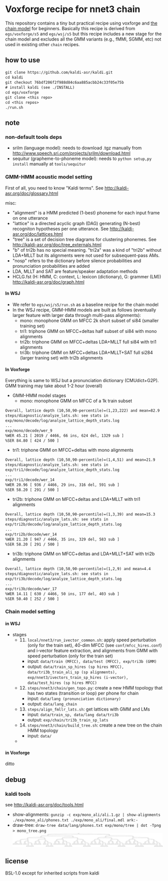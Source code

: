# Voxforge recipe for nnet3 chain

This repository contains a tiny but practical recipe using voxforge and [the chain model](http://kaldi-asr.org/doc/chain.html) for beginners. Basically this recipe is derived from `egs/voxforge/s5` and `egs/wsj/s5` but this recipe includes a new stage for the chain model and excludes all the GMM variants (e.g., fMMI, SGMM, etc) not used in existing other `chain` recipes.


## how to use

```
git clone https://github.com/kaldi-asr/kaldi.git
cd kaldi
git checkout 76bdf206f2f988d84c6aa885acbb24c33f05e75b
# install kaldi (see ./INSTALL)
cd egs/voxforge
git clone <this repo>
cd <this repos>
./run.sh
```

## note

### non-default tools deps

- srilm (language model): needs to download .tgz manually from http://www.speech.sri.com/projects/srilm/download.html
- sequitur (grapheme-to-phoneme model): needs to `python setup,py install` manually at `tools/sequitur`

### GMM-HMM acoustic model setting 

First of all, you need to know "Kaldi terms". See http://kaldi-asr.org/doc/glossary.html

misc:
- "alignment" is a HMM predicted (1-best) phoneme for each input frame on one utterance
- "lattice" is a directed acyclic graph (DAG) generating (N-best) recogniton hypotheses per one utterance. See http://kaldi-asr.org/doc/lattices.html
- "tree" is a set of decision tree diagrams for clustering phonemes. See http://kaldi-asr.org/doc/tree_externals.html
- "b" of tri2b has no special meaning. "tri2a" was a kind of "tri2b" without LDA+MLLT but its alignments were not used for subsequent-pass AMs.
- "nosp" refers to the dictionary before silence probabilities and pronunciation probabilities are added
- LDA, MLLT and SAT are feature/speaker adaptation methods
- HCLG.fst (H: HMM, C: context, L: lexicon (dictionary), G: grammer (LM)) http://kaldi-asr.org/doc/graph.html


#### In WSJ

- We refer to `egs/wsj/s5/run.sh` as a baseline recipe for the chain model
- In the WSJ recipe, GMM-HMM models are built as follows (eventually larger feature with larger data through multi-pass alignments):
  - mono: monophone GMM on MFCC 2k short subset of si84 (smaller training set)
  - tri1: triphone GMM on MFCC+deltas half subset of si84 with mono alignments
  - tri2b: triphone GMM on MFCC+deltas LDA+MLLT full si84 with tri1 alignments
  - tri3b: triphone GMM on MFCC+deltas LDA+MLLT+SAT full si284 (larger traning set) with tri2b alignments

#### In Voxforge

Everything is same to WSJ but a pronunciation dictionary (CMUdict+G2P). GMM training may take about 1-2 hour (overall)

- GMM-HMM model stages
  - mono: monophone GMM on MFCC of a 1k train subset
```
Overall, lattice depth (10,50,90-percentile)=(1,23,222) and mean=82.9
steps/diagnostic/analyze_lats.sh: see stats in exp/mono/decode/log/analyze_lattice_depth_stats.log
...
exp/mono/decode/wer_9
%WER 45.21 [ 2019 / 4466, 66 ins, 624 del, 1329 sub ]
%SER 84.80 [ 424 / 500 ]
```
  - tri1: triphone GMM on MFCC+deltas with mono alignments
```
Overall, lattice depth (10,50,90-percentile)=(1,4,51) and mean=21.9
steps/diagnostic/analyze_lats.sh: see stats in exp/tri1/decode/log/analyze_lattice_depth_stats.log
...
exp/tri1/decode/wer_14
%WER 20.96 [ 936 / 4466, 29 ins, 316 del, 591 sub ]
%SER 58.20 [ 291 / 500 ]
```
  - tri2b: triphone GMM on MFCC+deltas and LDA+MLLT with tri1 alignments
```
Overall, lattice depth (10,50,90-percentile)=(1,3,39) and mean=15.3
steps/diagnostic/analyze_lats.sh: see stats in exp/tri2b/decode/log/analyze_lattice_depth_stats.log
...
exp/tri2b/decode/wer_14
%WER 21.20 [ 947 / 4466, 35 ins, 329 del, 583 sub ]
%SER 58.20 [ 291 / 500 ]
```
  - tri3b: triphone GMM on MFCC+deltas and LDA+MLLT+SAT with tri2b alignments
```
Overall, lattice depth (10,50,90-percentile)=(1,2,9) and mean=4.4
steps/diagnostic/analyze_lats.sh: see stats in exp/tri3b/decode/log/analyze_lattice_depth_stats.log
...
exp/tri3b/decode/wer_17
%WER 14.11 [ 630 / 4466, 50 ins, 177 del, 403 sub ]
%SER 50.40 [ 252 / 500 ]
```

### Chain model setting

#### in WSJ

- stages
  - 11. `local/nnet3/run_ivector_common.sh`: apply speed perturbation (only for the train set), 40-dim MFCC (see `conf/mfcc_hires.conf`) and i-vector feature extraction, and alignments from GMM with speed perturbation (only for the train set)
    - input: `data/train (MFCC), data/test (MFCC), exp/tri3b (GMM)`
    - output: `data/train_sp_hires (sp hires MFCC), data/tri3b_train_ali_sp (sp alignments), exp/nnet3/ivectors_train_sp_hires (i-vector), data/test_hires (sp hires MFCC)`
  - 12. `steps/nnet3/chain/gen_topo.py`: create a new HMM topology that has two states (transition or loop) per phone for chain
    - input: `data/lang (pronunciation dictionary)`
    - output: `data/lang_chain`
  - 13. `steps/align_fmllr_lats.sh`: get lattices with GMM and LMs
    - input: `data/train_sp, data/lang data/tri3b`
    - output: `exp/chain/tri3b_train_sp_lats` 
  - 14. `steps/nnet3/chain/build_tree.sh`: create a new tree on the chain HMM topology
    - input: `data/`
  - 

#### in Voxforge

ditto

## debug

### kaldi tools

see http://kaldi-asr.org/doc/tools.html

- show-alignments: `gunzip -c exp/mono_ali/ali.1.gz | show-alignments ./exp/mono_ali/phones.txt ./exp/mono_ali/final.mdl ark:-`
- draw-tree: `draw-tree data/lang/phones.txt exp/mono/tree | dot -Tpng > mono_tree.png`
![mono](mono_tree.png)


## license

BSL-1.0 except for inherited scripts from kaldi
